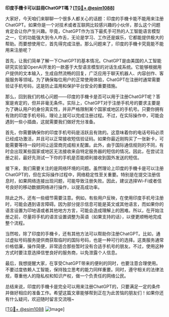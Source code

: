 **印度手機卡可以註冊ChatGPT嗎？[[TG💪+ @esim1088](https://t.me/s/esim1088)]**

大家好，今天咱们来聊聊一个很多人都关心的话题：印度的手機卡能不能用来注册ChatGPT。如果你是一个对技术或者互联网比较感兴趣的小伙伴，那么这个问题肯定会让你产生兴趣。毕竟，ChatGPT作为当下最炙手可热的人工智能语言模型之一，它的功能强大到令人咋舌，无论是学习、工作还是娱乐，它都能提供极大的帮助。而要想使用它，首先得完成注册。那么问题来了，印度的手機卡究竟能不能用来注册呢？

首先，让我们简单了解一下ChatGPT的基本情况。ChatGPT是由美国的人工智能研究实验室OpenAI开发的一款基于大型语言模型的对话生成系统。它能够根据用户提供的文本输入，生成自然流畅的回复，广泛应用于聊天机器人、内容创作、客服服务等领域。为了确保每位用户的正常使用体验，ChatGPT在注册时通常需要验证手机号码，这是防止滥用和保护平台安全的重要措施。

那么，回到我们的核心问题——印度的手機卡是否可以用于注册ChatGPT呢？答案是肯定的，但并非毫无条件。实际上，ChatGPT对于注册手机号的要求主要是为了确认用户的身份真实性，并非严格限制某个国家或地区的手机号。只要你拥有有效的印度手机号码，理论上就可以完成注册过程。不过，在实际操作中，可能会遇到一些小插曲，这就需要我们做好充分准备。

首先，你需要确保你的印度手机号码是活跃且有效的。这意味着你的电话号码必须已经成功激活，并且可以正常接收短信验证码。如果你最近刚购买了一张新卡，可能需要等待一段时间让运营商完成相关配置。此外，由于国际通信规则的不同，有时会出现某些国家或地区无法接收来自特定服务器的短信的情况。因此，在尝试注册之前，最好先测试一下你的手机是否能顺利接收到国外发送的短信。

接下来，我们需要关注的是网络环境的问题。虽然理论上印度的手機卡是可以注册ChatGPT的，但在实际操作过程中，网络稳定性至关重要。特别是在提交注册信息时，如果网络连接出现问题，可能导致注册失败。因此，建议选择Wi-Fi或者信号良好的移动数据网络进行操作，以提高成功率。

除此之外，还有一些细节需要注意。例如，有些用户反映，在使用印度手机号注册时，可能会遇到语言障碍。因为部分提示信息可能是英文或其他语言，而如果你的语言设置为印地语或者其他地方方言，可能会造成理解上的困难。所以，在开始注册之前，尽量将手机的语言设置调整为英语（如果支持的话），以便更顺畅地完成整个流程。

当然啦，除了印度的手機卡，还有其他方法可以帮助你注册ChatGPT。比如，通过虚拟号码服务提供商获取临时的国际号码，也是一种可行的选择。这类服务通常价格低廉，操作简便，非常适合那些暂时没有合适手机号的朋友。不过，使用这种方式时要注意选择信誉良好的服务商，以免泄露个人信息。

最后，我想提醒大家，在享受ChatGPT带来的便利的同时，也要注意合理使用。不要过度依赖人工智能，保持独立思考的能力同样重要。同时，遵守相关的法律法规，尊重他人的隐私权和知识产权，做一个负责任的网络公民。

总结来说，印度的手機卡是完全可以用来注册ChatGPT的，只要满足一定的条件并做好相应的准备工作。希望这篇文章能够帮到正在为此苦恼的朋友们！如果你还有什么疑问，欢迎随时留言交流哦~

[[TG💪+ @esim1088](https://t.me/s/esim1088) ![Image](https://i.postimg.cc/4NQfJmqS/Snipaste-2025-05-13-00-14-12.png)]